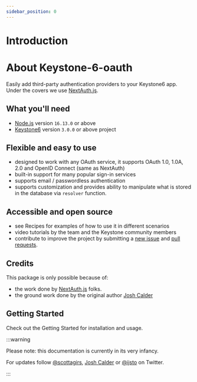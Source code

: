 ```yaml
---
sidebar_position: 0
---
```


# Introduction

<!-- [![Twitter followers](https://img.shields.io/twitter/follow/ijstodev.svg?style=social&label=Follow)](https://twitter.com/ijstodev) -->


# About Keystone-6-oauth

Easily add third-party authentication providers to your Keystone6 app. Under the covers we use [NextAuth.js](https://next-auth.js.org/).

## What you'll need

- [Node.js](https://nodejs.org/en/download/) version `16.13.0` or above
- [Keystone6](https://keystonejs.com/) version `3.0.0` or above project

## Flexible and easy to use
- designed to work with any OAuth service, it supports OAuth 1.0, 1.0A, 2.0 and OpenID Connect (same as NextAuth)
- built-in support for many popular sign-in services
- supports email / passwordless authentication
- supports customization and provides ability to manipulate what is stored in the database via `resolver` function.

## Accessible and open source
- see Recipes for examples of how to use it in different scenarios
- video tutorials by the team and the Keystone community members
- contribute to improve the project by submitting a [new issue](https://github.com/ijsto/keystone-plugins/issues/new) and [pull requests](https://github.com/ijsto/keystone-plugins/pulls).

## Credits
This package is only possible because of:
- the work done by [NextAuth.js](https://next-auth.js.org/) folks.
- the ground work done by the original author [Josh Calder](https://github.com/borisno2)

## Getting Started

Check out the Getting Started for installation and usage.

:::warning

Please note: this documentation is currently in its very infancy.

For updates follow [@scottagirs](https://twitter.com/scottagirs), [Josh Calder](https://twitter.com/OpenSaasAU) or [@ijsto](https://twitter.com/ijstodev) on Twitter.

:::